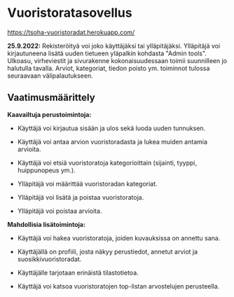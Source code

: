 # Vuoristoratasovellus

https://tsoha-vuoristoradat.herokuapp.com/

**25.9.2022:** Rekisteröityä voi joko käyttäjäksi tai ylläpitäjäksi. Ylläpitäjä voi kirjautuneena lisätä uuden tietueen yläpalkin kohdasta "Admin tools". Ulkoasu, virheviestit ja sivurakenne kokonaisuudessaan toimii suunnilleen jo halutulla tavalla. Arviot, kategoriat, tiedon poisto ym. toiminnot tulossa seuraavaan välipalautukseen.


## Vaatimusmäärittely

**Kaavailtuja perustoimintoja:**

* Käyttäjä voi kirjautua sisään ja ulos sekä luoda uuden tunnuksen.

* Käyttäjä voi antaa arvion vuoristoradasta ja lukea muiden antamia arvioita.

* Käyttäjä voi etsiä vuoristoratoja kategorioittain (sijainti, tyyppi, huippunopeus ym.).

* Ylläpitäjä voi määrittää vuoristoradan kategoriat.

* Ylläpitäjä voi lisätä ja poistaa vuoristoratoja.

* Ylläpitäjä voi poistaa arvioita.


**Mahdollisia lisätoimintoja:**

* Käyttäjä voi hakea vuoristoratoja, joiden kuvauksissa on annettu sana.

* Käyttäjällä on profiili, josta näkyy perustiedot, annetut arviot ja suosikkivuoristoradat.

* Käyttäjälle tarjotaan erinäistä tilastotietoa.

* Käyttäjä voi katsoa vuoristoratojen top-listan arvostelujen perusteella.